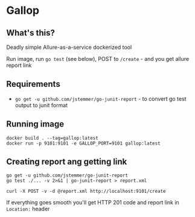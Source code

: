 # Gallop

## What's this?

Deadly simple Allure-as-a-service dockerized tool

Run image, run `go test` (see below), POST to `/create` - and you get allure report link

## Requirements

 * `go get -u github.com/jstemmer/go-junit-report` - to convert go test output to junit format

## Running image

```
docker build . --tag=gallop:latest
docker run -p 9101:9101 -e GALLOP_PORT=9101 gallop:latest
```

## Creating report ang getting link

```
go get -u github.com/jstemmer/go-junit-report
go test ./... -v 2>&1 | go-junit-report > report.xml

curl -X POST -v -d @report.xml http://localhost:9101/create
```

If everything goes smooth you'll get HTTP 201 code and report link in `Location:` header